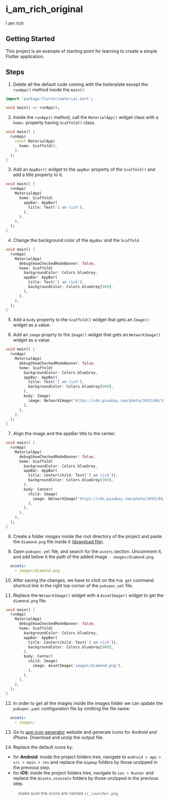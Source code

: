 # i_am_rich_original

I am rich 

## Getting Started

This project is an example of starting point for learning to create a simple Flutter application.

## Steps

1. Delete  all the default code coming with the boilerplate except the `runApp()` method inside the `main()`.
```dart
import 'package:flutter/material.dart';

void main() => runApp();
```

2. Inside the `runApp()` method, call the `MaterialApp()` widget class with a `home:` property having `Scaffold()` class.
```dart
void main() {
  runApp(
    const MaterialApp(
      home: Scaffold(),
    ),
  );
}
```

3. Add an `AppBar()` widget to the `appBar` property of the `Scaffold()` and add a title property to it.
```dart
void main() {
  runApp(
    MaterialApp(
      home: Scaffold(
        appBar: AppBar(
          title: Text('I am rich'),
        ),
      ),
    ),
  );
}
```

4. Change the background color of the `AppBar` and the `Scaffold`.
```dart
void main() {
  runApp(
    MaterialApp(
      debugShowCheckedModeBanner: false,
      home: Scaffold(
        backgroundColor: Colors.blueGrey,
        appBar: AppBar(
          title: Text('I am rich'),
          backgroundColor: Colors.blueGrey[900],
        ),
      ),
    ),
  );
}
```

5. Add a `body` property to the `Scaffold()` widget that gets an `Image()` widget as a value.
   
6. Add an `image` proprty to the `Image()` widget that gets an `NetworkImage()` widget as a value.
```dart
void main() {
  runApp(
    MaterialApp(
      debugShowCheckedModeBanner: false,
      home: Scaffold(
        backgroundColor: Colors.blueGrey,
        appBar: AppBar(
          title: Text('I am rich'),
          backgroundColor: Colors.blueGrey[900],
        ),
        body: Image(
          image: NetworkImage('https://cdn.pixabay.com/photo/2015/04/19/08/32/marguerite-729510__340.jpg'),
        ),
      ),
    ),
  );
}
```

7. Align the image and the appBar title to the center.
```dart
void main() {
  runApp(
    MaterialApp(
      debugShowCheckedModeBanner: false,
      home: Scaffold(
        backgroundColor: Colors.blueGrey,
        appBar: AppBar(
          title: Center(child: Text('I am rich')),
          backgroundColor: Colors.blueGrey[900],
        ),
        body: Center(
          child: Image(
            image: NetworkImage('https://cdn.pixabay.com/photo/2015/04/19/08/32/marguerite-729510__340.jpg'),
          ),
        ),
      ),
    ),
  );
}
```

8. Create a folder *images* inside the root directory of the project and paste the `diamond.png` file inside it ([download file](https://raw.githubusercontent.com/houcem-h/i_am_rich_original/master/images/diamond.png?token=AFHVFFBYZUI3L6ISJRMI5JTBNPVHE)).
   
9. Open `pubspec.yml` file, and search for the `assets` section. Uncomment it, and add below it the path of the added image `- images/diamond.png`.
```yaml
  assets:
    - images/diamond.png
```

10. After saving the changes, we have to click on the `Pub get` command shortcut link in the right top corner of the `pubspec.yml` file.

11. Replace the `NetworkImage()` widget with a `AssetImage()` widget to get the `diamond.png` file.
```dart
void main() {
  runApp(
    MaterialApp(
      debugShowCheckedModeBanner: false,
      home: Scaffold(
        backgroundColor: Colors.blueGrey,
        appBar: AppBar(
          title: Center(child: Text('I am rich')),
          backgroundColor: Colors.blueGrey[900],
        ),
        body: Center(
          child: Image(
            image: AssetImage('images/diamond.png'),
          ),
        ),
      ),
    ),
  );
}
```

12. In order to get all the images inside the images folder we can update the `pubspec.yaml` configuration file by omitting the file name:
```yaml
  assets:
    - images/
```

13. Go to [app icon generator](https://appicon.co/) website and generate icons for *Android* and *iPhone*. Download and unzip the output file.

14. Replace the default icons by:
- for **Android**: inside the project folders tree, navigate to `android > app > src > main > res` and replace the `mipmap` folders by those unzipped in the previous step.
- for **iOS**: inside the project folders tree, navigate to `ios > Runner` and replace the `Assets.xcassets` folders by those unzipped in the previous step.
> make sure the icons are named `ic_launcher.png`